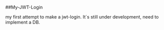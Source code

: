 ##My-JWT-Login

my first attempt to make a jwt-login. It´s still under development, need to implement a DB.